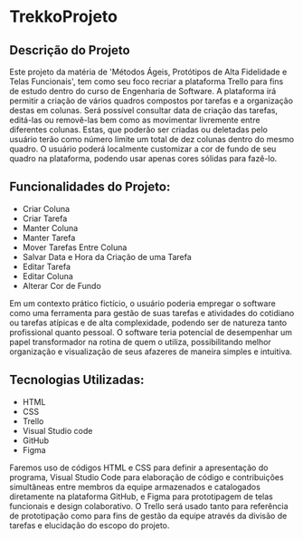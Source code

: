 <h1>TrekkoProjeto</h1>

<h2>Descrição do Projeto</h2>
<p>Este projeto da matéria de 'Métodos Ágeis, Protótipos de Alta Fidelidade e Telas Funcionais', tem como seu foco recriar a plataforma Trello para fins de estudo dentro do curso de Engenharia de Software.  
A plataforma irá permitir a criação de vários quadros compostos por tarefas e a organização destas em colunas. Será possível consultar data de criação das tarefas, editá-las ou removê-las bem como as movimentar livremente entre diferentes colunas. Estas, que poderão ser criadas ou deletadas pelo usuário terão como número limite um total de dez colunas dentro do mesmo quadro. O usuário poderá localmente customizar a cor de fundo de seu quadro na plataforma, podendo usar apenas cores sólidas para fazê-lo.</p>  

<h2>Funcionalidades do Projeto:</h2>  
<ul>
<li>Criar Coluna</li>
<li>Criar Tarefa</li>
<li>Manter Coluna</li>
<li>Manter Tarefa</li>
<li>Mover Tarefas Entre Coluna</li>
<li>Salvar Data e Hora da Criação de uma Tarefa</li>
<li>Editar Tarefa</li>
<li>Editar Coluna</li>
<li>Alterar Cor de Fundo</li>
</ul>

<p>Em um contexto prático fictício, o usuário poderia empregar o software como uma ferramenta para gestão de suas tarefas e atividades do cotidiano ou tarefas atípicas e de alta complexidade, podendo ser de natureza tanto profissional quanto pessoal. O software teria potencial de desempenhar um papel transformador na rotina de quem o utiliza, possibilitando melhor organização e visualização de seus afazeres de maneira simples e intuitiva.</p>

<h2>Tecnologias Utilizadas:</h2>  
<ul>
<li>HTML</li> 
<li>CSS</li>  
<li>Trello</li>
<li>Visual Studio code</li>
<li>GitHub</li> 
<li>Figma</li> 
</ul>

<p>Faremos uso de códigos HTML e CSS para definir a apresentação do programa, Visual Studio Code para elaboração de código e contribuições simultâneas entre membros da equipe armazenados e catalogados diretamente na plataforma GitHub, e Figma para prototipagem de telas funcionais e design colaborativo. O Trello será usado tanto para referência de prototipação como para fins de gestão da equipe através da divisão de tarefas e elucidação do escopo do projeto.</p>
